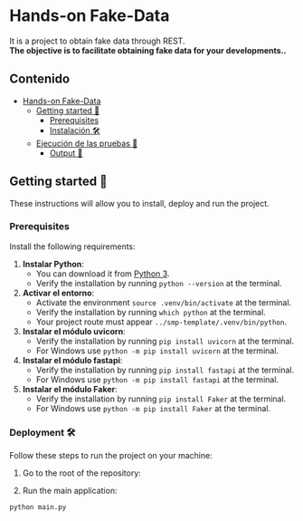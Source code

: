 # Hands-on Fake-Data

It is a project to obtain fake data through REST.<br>
**The objective is to facilitate obtaining fake data for your developments..**

## Contenido

- [Hands-on Fake-Data](#hands-on-smp-template)
    - [Getting started 🚀](#empezando-)
        - [Prerequisites](#pre-requisitos)
        - [Instalación 🛠](#instalación-)
    - [Ejecución de las pruebas 🧪](#ejecución-de-las-pruebas-)
        - [Output 🔢](#output-)

## Getting started 🚀

These instructions will allow you to install, deploy and run the project.<br>

### Prerequisites

Install the following requirements:

1. **Instalar Python**:
    - You can download it from [Python 3](https://www.python.org/downloads/).
    - Verify the installation by running `python --version` at the terminal.
2. **Activar el entorno**:
    - Activate the environment `source .venv/bin/activate` at the terminal.
    - Verify the installation by running `which python` at the terminal.
    - Your project route must appear `../smp-template/.venv/bin/python`.
3. **Instalar el módulo uvicorn**:
    - Verify the installation by running `pip install uvicorn` at the terminal.
    - For Windows use `python -m pip install uvicorn` at the terminal.
3. **Instalar el módulo fastapi**:
    - Verify the installation by running `pip install fastapi` at the terminal.
    - For Windows use `python -m pip install fastapi` at the terminal.
3. **Instalar el módulo Faker**:
    - Verify the installation by running `pip install Faker` at the terminal.
    - For Windows use `python -m pip install Faker` at the terminal.

### Deployment 🛠

Follow these steps to run the project on your machine:

1. Go to the root of the repository:

2. Run the main application:

```bash
python main.py
```